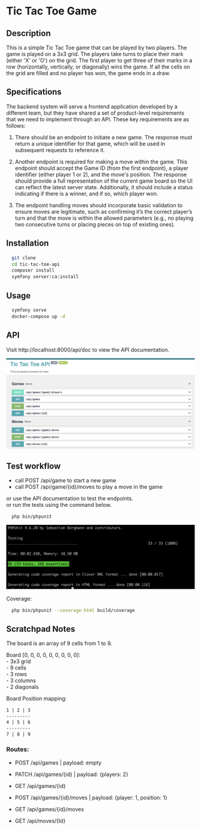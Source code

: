 # Tic Tac Toe Game

## Description
This is a simple Tic Tac Toe game that can be played by two players. 
The game is played on a 3x3 grid. 
The players take turns to place their mark (either 'X' or 'O') on the grid. 
The first player to get three of their marks in a row (horizontally, vertically, or diagonally) wins the game. If all the cells on the grid are filled and no player has won, the game ends in a draw.

## Specifications


The backend system will serve a frontend application developed by a different team, but they have shared a set of product-level requirements that we need to implement through an API. These key requirements are as follows:

1. There should be an endpoint to initiate a new game. The response must return a unique identifier for that game, which will be used in subsequent requests to reference it.

2. Another endpoint is required for making a move within the game. This endpoint should accept the Game ID (from the first endpoint), a player identifier (either player 1 or 2), and the move's position. The response should provide a full representation of the current game board so the UI can reflect the latest server state. Additionally, it should include a status indicating if there is a winner, and if so, which player won.

3. The endpoint handling moves should incorporate basic validation to ensure moves are legitimate, such as confirming it’s the correct player’s turn and that the move is within the allowed parameters (e.g., no playing two consecutive turns or placing pieces on top of existing ones).

## Installation
```bash
  git clone 
  cd tic-tac-toe-api
  composer install
  symfony server:ca:install
```

## Usage
```bash
  symfony serve
  docker-compose up -d
```

## API
Visit http://localhost:8000/api/doc to view the API documentation.

![](swagger.png)


## Test workflow
 - call POST /api/game to start a new game
 - call POST /api/game/{id}/moves to play a move in the game

or use the API documentation to test the endpoints.  
or run the tests using the command below.  

```bash
  php bin/phpunit
```
![](tests/results.png)

Coverage:
```bash
  php bin/phpunit --coverage-html build/coverage
```

## Scratchpad Notes
The board is an array of 9 cells from 1 to 9. 

Board [0, 0, 0, 0, 0, 0, 0, 0, 0]:  
    - 3x3 grid  
    - 9 cells  
    - 3 rows  
    - 3 columns  
    - 2 diagonals  

Board Position mapping:   
```
1 | 2 | 3
---------
4 | 5 | 6
---------
7 | 8 | 9
```


### Routes:
 - POST /api/games | payload: empty
 - PATCH /api/games/{id} | payload: {players: 2}
 - GET /api/games/{id}

 - POST /api/games/{id}/moves | payload: {player: 1, position: 1}
 - GET /api/games/{id}/moves
 - GET /api/moves/{Id}
 

